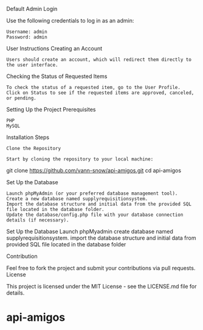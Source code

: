 Default Admin Login

Use the following credentials to log in as an admin:

    Username: admin
    Password: admin

User Instructions
Creating an Account

    Users should create an account, which will redirect them directly to the user interface.

Checking the Status of Requested Items

    To check the status of a requested item, go to the User Profile.
    Click on Status to see if the requested items are approved, canceled, or pending.

Setting Up the Project
Prerequisites

    PHP
    MySQL
    

Installation Steps

    Clone the Repository

    Start by cloning the repository to your local machine:

git clone https://github.com/vann-snow/api-amigos.git
cd api-amigos

Set Up the Database

    Launch phpMyAdmin (or your preferred database management tool).
    Create a new database named supplyrequisitionsystem.
    Import the database structure and initial data from the provided SQL file located in the database folder.
    Update the database/config.php file with your database connection details (if necessary).




Set Up the Database
  Launch phpMyadmin
  create database named supplyrequisitionsystem.
  import the database structure and initial data from provided SQL file  located in the  database folder



Contribution

Feel free to fork the project and submit your contributions via pull requests.
License

This project is licensed under the MIT License - see the LICENSE.md file for details.



# api-amigos
